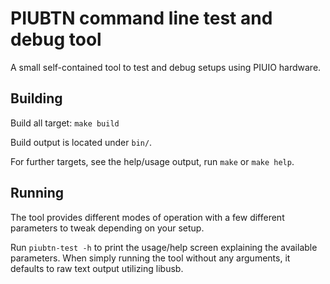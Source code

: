 # PIUBTN command line test and debug tool

A small self-contained tool to test and debug setups using PIUIO hardware.

## Building

Build all target: `make build`

Build output is located under `bin/`.

For further targets, see the help/usage output, run `make` or `make help`.

## Running

The tool provides different modes of operation with a few different parameters
to tweak depending on your setup.

Run `piubtn-test -h` to print the usage/help screen explaining the available
parameters. When simply running the tool without any arguments, it defaults to
raw text output utilizing libusb.
